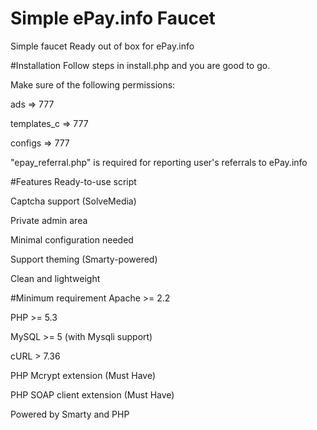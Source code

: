 # Simple ePay.info Faucet
Simple faucet Ready out of box for ePay.info

#Installation
Follow steps in install.php and you are good to go.

Make sure of the following permissions:

ads => 777

templates_c => 777

configs => 777

"epay_referral.php" is required for reporting user's referrals to ePay.info

#Features
Ready-to-use script

Captcha support (SolveMedia)

Private admin area

Minimal configuration needed

Support theming (Smarty-powered)

Clean and lightweight


#Minimum requirement
Apache >= 2.2

PHP >= 5.3

MySQL >= 5 (with Mysqli support)

cURL > 7.36

PHP Mcrypt extension (Must Have)

PHP SOAP client extension (Must Have)


Powered by Smarty and PHP